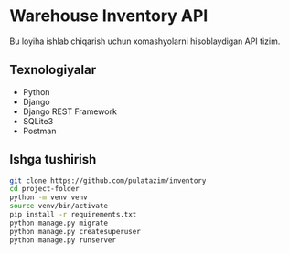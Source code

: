 # Warehouse Inventory API

Bu loyiha ishlab chiqarish uchun xomashyolarni hisoblaydigan API tizim.

## Texnologiyalar

- Python
- Django
- Django REST Framework
- SQLite3
- Postman

## Ishga tushirish

```bash
git clone https://github.com/pulatazim/inventory
cd project-folder
python -m venv venv
source venv/bin/activate
pip install -r requirements.txt
python manage.py migrate
python manage.py createsuperuser
python manage.py runserver
